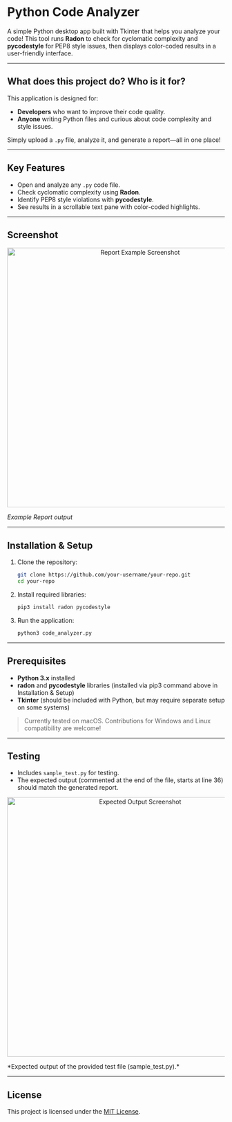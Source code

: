 # Python Code Analyzer

A simple Python desktop app built with Tkinter that helps you analyze your code! This tool runs **Radon** to check for cyclomatic complexity and **pycodestyle** for PEP8 style issues, then displays color-coded results in a user-friendly interface.

---

## What does this project do? Who is it for?

This application is designed for:

- **Developers** who want to improve their code quality.
- **Anyone** writing Python files and curious about code complexity and style issues.

Simply upload a `.py` file, analyze it, and generate a report—all in one place!

---

## Key Features

- Open and analyze any `.py` code file.
- Check cyclomatic complexity using **Radon**.
- Identify PEP8 style violations with **pycodestyle**.
- See results in a scrollable text pane with color-coded highlights.

---

## Screenshot
<p align="center">
  <img src="https://github.com/user-attachments/assets/cd3d0bd6-68c1-41b5-a5c7-e5741d0b7564" alt="Report Example Screenshot" width="600"/>
</p>

*Example Report output*

---

## Installation & Setup

1. Clone the repository:

    ```bash
    git clone https://github.com/your-username/your-repo.git
    cd your-repo
    ```

2. Install required libraries:

    ```bash
    pip3 install radon pycodestyle
    ```

3. Run the application:

    ```bash
    python3 code_analyzer.py
    ```

---

## Prerequisites

- **Python 3.x** installed
- **radon** and **pycodestyle** libraries (installed via pip3 command above in Installation & Setup)
- **Tkinter** (should be included with Python, but may require separate setup on some systems)

> Currently tested on macOS. Contributions for Windows and Linux compatibility are welcome!

---

## Testing

- Includes `sample_test.py` for testing.
- The expected output (commented at the end of the file, starts at line 36) should match the generated report.

<p align="center">
  <img src="https://github.com/user-attachments/assets/3136c809-cb7f-4e17-9a1c-6e4559aad20b" alt="Expected Output Screenshot" width="600"/>
</p>
*Expected output of the provided test file (sample_test.py).*

---

## License

This project is licensed under the [MIT License](https://opensource.org/licenses/MIT).
